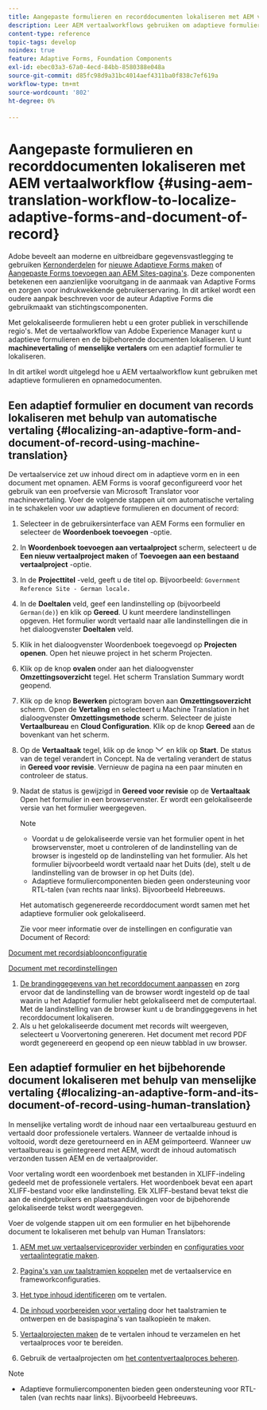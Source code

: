 ```yaml
---
title: Aangepaste formulieren en recorddocumenten lokaliseren met AEM vertaalworkflow
description: Leer AEM vertaalworkflows gebruiken om adaptieve formulieren en recorddocumenten te lokaliseren.
content-type: reference
topic-tags: develop
noindex: true
feature: Adaptive Forms, Foundation Components
exl-id: ebec03a3-67a0-4ecd-84bb-8580388e048a
source-git-commit: d85fc98d9a31bc4014aef4311ba0f838c7ef619a
workflow-type: tm+mt
source-wordcount: '802'
ht-degree: 0%

---
```


# Aangepaste formulieren en recorddocumenten lokaliseren met AEM vertaalworkflow {#using-aem-translation-workflow-to-localize-adaptive-forms-and-document-of-record}

<span class="preview"> Adobe beveelt aan moderne en uitbreidbare gegevensvastlegging te gebruiken [Kernonderdelen](https://experienceleague.adobe.com/docs/experience-manager-core-components/using/adaptive-forms/introduction.html) for [nieuwe Adaptieve Forms maken](/help/forms/using/create-an-adaptive-form-core-components.md) of [Aangepaste Forms toevoegen aan AEM Sites-pagina&#39;s](/help/forms/using/create-or-add-an-adaptive-form-to-aem-sites-page.md). Deze componenten betekenen een aanzienlijke vooruitgang in de aanmaak van Adaptive Forms en zorgen voor indrukwekkende gebruikerservaring. In dit artikel wordt een oudere aanpak beschreven voor de auteur Adaptive Forms die gebruikmaakt van stichtingscomponenten. </span>

Met gelokaliseerde formulieren hebt u een groter publiek in verschillende regio&#39;s. Met de vertaalworkflow van Adobe Experience Manager kunt u adaptieve formulieren en de bijbehorende documenten lokaliseren. U kunt **machinevertaling** of **menselijke vertalers** om een adaptief formulier te lokaliseren.

In dit artikel wordt uitgelegd hoe u AEM vertaalworkflow kunt gebruiken met adaptieve formulieren en opnamedocumenten.

## Een adaptief formulier en document van records lokaliseren met behulp van automatische vertaling {#localizing-an-adaptive-form-and-document-of-record-using-machine-translation}

De vertaalservice zet uw inhoud direct om in adaptieve vorm en in een document met opnamen. AEM Forms is vooraf geconfigureerd voor het gebruik van een proefversie van Microsoft Translator voor machinevertaling. Voer de volgende stappen uit om automatische vertaling in te schakelen voor uw adaptieve formulieren en document of record:

1. Selecteer in de gebruikersinterface van AEM Forms een formulier en selecteer de **Woordenboek toevoegen** -optie.
1. In **Woordenboek toevoegen aan vertaalproject** scherm, selecteert u de **Een nieuw vertaalproject maken** of **Toevoegen aan een bestaand vertaalproject** -optie.
1. In de **Projecttitel** -veld, geeft u de titel op. Bijvoorbeeld: `Government Reference Site - German locale.`
1. In de **Doeltalen** veld, geef een landinstelling op (bijvoorbeeld `German(de)`) en klik op **Gereed**. U kunt meerdere landinstellingen opgeven. Het formulier wordt vertaald naar alle landinstellingen die in het dialoogvenster **Doeltalen** veld.
1. Klik in het dialoogvenster Woordenboek toegevoegd op **Projecten openen**. Open het nieuwe project in het scherm Projecten.
1. Klik op de knop **ovalen** onder aan het dialoogvenster **Omzettingsoverzicht** tegel. Het scherm Translation Summary wordt geopend.
1. Klik op de knop **Bewerken** pictogram boven aan **Omzettingsoverzicht** scherm. Open de **Vertaling** en selecteert u Machine Translation in het dialoogvenster **Omzettingsmethode** scherm. Selecteer de juiste **Vertaalbureau** en **Cloud Configuration**. Klik op de knop **Gereed** aan de bovenkant van het scherm.
1. Op de **Vertaaltaak** tegel, klik op de knop ![aem62forms_downarrow](assets/aem62forms_downarrow.png) en klik op **Start**. De status van de tegel verandert in Concept. Na de vertaling verandert de status in **Gereed voor revisie**. Vernieuw de pagina na een paar minuten en controleer de status.
1. Nadat de status is gewijzigd in **Gereed voor revisie** op de **Vertaaltaak** Open het formulier in een browservenster. Er wordt een gelokaliseerde versie van het formulier weergegeven.

   >[!NOTE]
   >
   >* Voordat u de gelokaliseerde versie van het formulier opent in het browservenster, moet u controleren of de landinstelling van de browser is ingesteld op de landinstelling van het formulier. Als het formulier bijvoorbeeld wordt vertaald naar het Duits (de), stelt u de landinstelling van de browser in op het Duits (de).
   >* Adaptieve formuliercomponenten bieden geen ondersteuning voor RTL-talen (van rechts naar links). Bijvoorbeeld Hebreeuws.

   Het automatisch gegenereerde recorddocument wordt samen met het adaptieve formulier ook gelokaliseerd.

   Zie voor meer informatie over de instellingen en configuratie van Document of Record:

[Document met recordsjabloonconfiguratie](/help/forms/using/generate-document-of-record-for-non-xfa-based-adaptive-forms.md#p-document-of-record-template-configuration-p)

[Document met recordinstellingen](/help/forms/using/generate-document-of-record-for-non-xfa-based-adaptive-forms.md#p-document-of-record-settings-p)

1. [De brandinggegevens van het recorddocument aanpassen](/help/forms/using/generate-document-of-record-for-non-xfa-based-adaptive-forms.md) en zorg ervoor dat de landinstelling van de browser wordt ingesteld op de taal waarin u het Adaptief formulier hebt gelokaliseerd met de computertaal. Met de landinstelling van de browser kunt u de brandinggegevens in het recorddocument lokaliseren.
1. Als u het gelokaliseerde document met records wilt weergeven, selecteert u Voorvertoning genereren. Het document met record PDF wordt gegenereerd en geopend op een nieuw tabblad in uw browser.

## Een adaptief formulier en het bijbehorende document lokaliseren met behulp van menselijke vertaling {#localizing-an-adaptive-form-and-its-document-of-record-using-human-translation}

In menselijke vertaling wordt de inhoud naar een vertaalbureau gestuurd en vertaald door professionele vertalers. Wanneer de vertaalde inhoud is voltooid, wordt deze geretourneerd en in AEM geïmporteerd. Wanneer uw vertaalbureau is geïntegreerd met AEM, wordt de inhoud automatisch verzonden tussen AEM en de vertaalprovider.

Voor vertaling wordt een woordenboek met bestanden in XLIFF-indeling gedeeld met de professionele vertalers. Het woordenboek bevat een apart XLIFF-bestand voor elke landinstelling. Elk XLIFF-bestand bevat tekst die aan de eindgebruikers en plaatsaanduidingen voor de bijbehorende gelokaliseerde tekst wordt weergegeven.

Voer de volgende stappen uit om een formulier en het bijbehorende document te lokaliseren met behulp van Human Translators:

1. [AEM met uw vertaalserviceprovider verbinden](/help/sites-administering/tc-tic.md) en [configuraties voor vertaalintegratie maken](/help/sites-administering/tc-tic.md).

1. [Pagina&#39;s van uw taalstramien koppelen](/help/sites-administering/tc-tic.md) met de vertaalservice en frameworkconfiguraties.

1. [Het type inhoud identificeren](/help/sites-administering/tc-rules.md) om te vertalen.

1. [De inhoud voorbereiden voor vertaling](/help/sites-administering/tc-prep.md) door het taalstramien te ontwerpen en de basispagina&#39;s van taalkopieën te maken.

1. [Vertaalprojecten maken](/help/sites-administering/tc-manage.md) de te vertalen inhoud te verzamelen en het vertaalproces voor te bereiden.

1. Gebruik de vertaalprojecten om [het contentvertaalproces beheren](/help/sites-administering/tc-manage.md).

>[!NOTE]
>
>* Adaptieve formuliercomponenten bieden geen ondersteuning voor RTL-talen (van rechts naar links). Bijvoorbeeld Hebreeuws.
>
